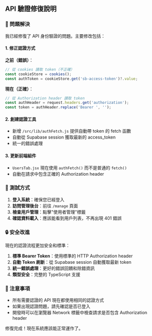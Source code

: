 ## API 驗證修復說明

### 🔧 問題解決

我已經修復了 API 身份驗證的問題。主要修改包括：

#### 1. 修正認證方式
**之前（錯誤）**：
```javascript
// 從 cookies 讀取 token（不正確）
const cookieStore = cookies();
const authToken = cookieStore.get('sb-access-token')?.value;
```

**現在（正確）**：
```javascript
// 從 Authorization header 讀取 token
const authHeader = request.headers.get('authorization');
const token = authHeader.replace('Bearer ', '');
```

#### 2. 創建認證工具
- 新增 `/src/lib/authFetch.js` 提供自動帶 token 的 fetch 函數
- 自動從 Supabase session 獲取最新的 access_token
- 統一的錯誤處理

#### 3. 更新前端組件
- `UsersTab.jsx` 現在使用 `authFetch()` 而不是普通的 `fetch()`
- 自動在請求中包含正確的 Authorization header

### 🚀 測試方式

1. **登入系統**：確保您已經登入
2. **訪問管理後台**：前往 `/manage` 頁面
3. **檢查用戶管理**：點擊"使用者管理"標籤
4. **確認資料載入**：應該能看到用戶列表，不再出現 401 錯誤

### 🔒 安全改進

現在的認證流程更加安全和標準：

1. **標準 Bearer Token**：使用標準的 HTTP Authorization header
2. **自動 Token 刷新**：從 Supabase session 自動獲取最新 token
3. **統一錯誤處理**：更好的錯誤回饋和除錯資訊
4. **類型安全**：完整的 TypeScript 支援

### 📝 注意事項

- 所有需要認證的 API 現在都使用相同的認證方式
- 如果出現認證問題，請先確認是否已登入
- 開發時可以在瀏覽器 Network 標籤中檢查請求是否包含 Authorization header

修復完成！現在系統應該能正常運作了。
